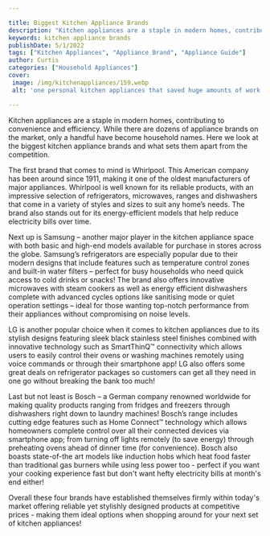 ```yaml
---

title: Biggest Kitchen Appliance Brands
description: "Kitchen appliances are a staple in modern homes, contributing to convenience and efficiency. While there are dozens of appliance b...get more detail"
keywords: kitchen appliance brands
publishDate: 5/1/2022
tags: ["Kitchen Appliances", "Appliance Brand", "Appliance Guide"]
author: Curtis
categories: ["Household Appliances"]
cover: 
 image: /img/kitchenappliances/159.webp
 alt: 'one personal kitchen appliances that saved huge amounts of work'

---
```


Kitchen appliances are a staple in modern homes, contributing to convenience and efficiency. While there are dozens of appliance brands on the market, only a handful have become household names. Here we look at the biggest kitchen appliance brands and what sets them apart from the competition. 

The first brand that comes to mind is Whirlpool. This American company has been around since 1911, making it one of the oldest manufacturers of major appliances. Whirlpool is well known for its reliable products, with an impressive selection of refrigerators, microwaves, ranges and dishwashers that come in a variety of styles and sizes to suit any home’s needs. The brand also stands out for its energy-efficient models that help reduce electricity bills over time. 

Next up is Samsung – another major player in the kitchen appliance space with both basic and high-end models available for purchase in stores across the globe. Samsung’s refrigerators are especially popular due to their modern designs that include features such as temperature control zones and built-in water filters – perfect for busy households who need quick access to cold drinks or snacks! The brand also offers innovative microwaves with steam cookers as well as energy efficient dishwashers complete with advanced cycles options like sanitising mode or quiet operation settings – ideal for those wanting top-notch performance from their appliances without compromising on noise levels. 

LG is another popular choice when it comes to kitchen appliances due to its stylish designs featuring sleek black stainless steel finishes combined with innovative technology such as SmartThinQ™ connectivity which allows users to easily control their ovens or washing machines remotely using voice commands or through their smartphone app! LG also offers some great deals on refrigerator packages so customers can get all they need in one go without breaking the bank too much! 

Last but not least is Bosch – a German company renowned worldwide for making quality products ranging from fridges and freezers through dishwashers right down to laundry machines! Bosch’s range includes cutting edge features such as Home Connect™ technology which allows homeowners complete control over all their connected devices via smartphone app; from turning off lights remotely (to save energy) through preheating ovens ahead of dinner time (for convenience). Bosch also boasts state-of-the art models like induction hobs which heat food faster than traditional gas burners while using less power too - perfect if you want your cooking experience fast but don't want hefty electricity bills at month's end either! 

Overall these four brands have established themselves firmly within today's market offering reliable yet stylishly designed products at competitive prices - making them ideal options when shopping around for your next set of kitchen appliances!
